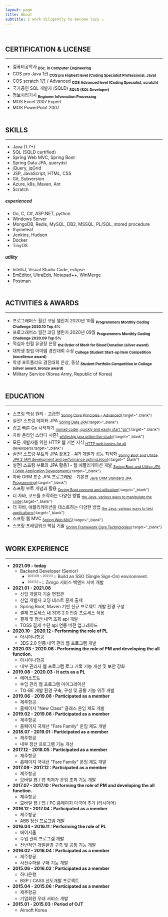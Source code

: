 ```yaml
---
layout: page
title: About
subtitle: I work diligently to become lazy ☕
---
```


<!-- <span style="float: right; "><a href="{{ '/assets/resume.pdf' | prepend: site.baseurl }}"><strong>> Download as PDF</strong></a> </span> -->
<br>
  
  
  
## **CERTIFICATION & LICENSE**
---

* 컴퓨터공학사 **<sub>BSc. in Computer Engineering</sub>**
* COS pro Java 1급 **<sub>COS pro Highest level (Coding Specialist Professional, Java)</sub>**
* COS scratch 1급 / Advanced **<sub>COS Advanced level (Coding Specialist, scratch)</sub>**
* 국가공인 SQL 개발자 (SQLD) **<sub>SQLD (SQL Developer)</sub>**
* 정보처리기사 **<sub>Engineer Information Processing</sub>**
* MOS Excel 2007 Expert
* MOS PowerPoint 2007
　  
　  
  
## **SKILLS**
---

* Java (1.7+)
* SQL (SQLD certified)
* Spring Web MVC, Spring Boot
* Spring Data JPA, querydsl
* jQuery, jqGrid
* JSP, JavaScript, HTML, CSS
* Git, Subversion
* Azure, k8s, Maven, Ant
* Scratch
  
##### ***experienced***
* Go, C, C#, ASP.NET, python
* Windows Server
* MongoDB, Redis, MySQL, DB2, MSSQL, PL/SQL, stored procedure
* thymeleaf
* Jenkins, Hudson
* Docker
* TinyOS
  
##### ***utility***
* IntelliJ, Visual Studio Code, eclipse
* EmEditor, UltraEdit, Notepad++, WinMerge
* Postman
　  
　  
  
## **ACTIVITIES & AWARDS**
---

* 프로그래머스 월간 코딩 챌린지 2020년 10월 **<sub>Programmers Monthly Coding Challenge 2020.10 Top 4%</sub>**
* 프로그래머스 월간 코딩 챌린지 2020년 09월 **<sub>Programmers Monthly Coding Challenge 2020.09 Top 5%</sub>**
* 적십자 헌혈 유공장 은장 **<sub>the Order of Merit for Blood Donation (silver award)</sub>**
* 대학생 창업 아이템 경진대회 수상 **<sub>College Student Start-up Item Competition (excellence award)</sub>**
* 학생 포트폴리오 경진대회 은상, 동상 **<sub>Student Portfolio Competition in College (silver award, bronze award)</sub>**
* Military Service (Korea Army, Republic of Korea)
　  
　  
  
## **EDUCATION**
---


* 스프링 핵심 원리 - 고급편 <sub>[<u>Spring Core Principles - Advanced</u>](https://github.com/nimkoes/Spring_Advanced_Study/blob/master/README.md){:target="_blank"}</sub>
* 실전! 스프링 데이터 JPA <sub>[<u>Spring Data JPA</u>](https://www.inflearn.com/course/%EC%8A%A4%ED%94%84%EB%A7%81-%EB%8D%B0%EC%9D%B4%ED%84%B0-JPA-%EC%8B%A4%EC%A0%84#){:target="_blank"}</sub>
* 쉽고 빠른 Go 시작하기 <sub>[<u>nomad coder, quickly and easily start "go"</u>](https://nimkoes.github.io/study/2021/05/14/Go-Language-Study.html){:target="_blank"}</sub>
* 자바 온라인 스터디 시즌1 <sub>[<u>whiteship java online live study</u>](https://nimkoes.github.io/study/2021/02/28/Java-Online-Live-Study-Season-1.html){:target="_blank"}</sub>
* 모든 개발자를 위한 HTTP 웹 기본 지식 <sub>[<u>HTTP web basics for all developers</u>](https://www.inflearn.com/course/http-%EC%9B%B9-%EB%84%A4%ED%8A%B8%EC%9B%8C%ED%81%AC#description){:target="_blank"}</sub>
* 실전! 스프링 부트와 JPA 활용2 - API 개발과 성능 최적화 <sub>[<u>Spring Boot and Utilize JPA 2 (API development and performance optimization)</u>](https://www.inflearn.com/course/%EC%8A%A4%ED%94%84%EB%A7%81%EB%B6%80%ED%8A%B8-JPA-API%EA%B0%9C%EB%B0%9C-%EC%84%B1%EB%8A%A5%EC%B5%9C%EC%A0%81%ED%99%94#description){:target="_blank"}</sub>
* 실전! 스프링 부트와 JPA 활용1 - 웹 애플리케이션 개발 <sub>[<u>Spring Boot and Utilize JPA 1 (Web Application Development)</u>](https://www.inflearn.com/course/%EC%8A%A4%ED%94%84%EB%A7%81%EB%B6%80%ED%8A%B8-JPA-%ED%99%9C%EC%9A%A9-1#description){:target="_blank"}</sub>
* 자바 ORM 표준 JPA 프로그래밍 - 기본편 <sub>[<u>Java ORM Standard JPA Programming</u>](https://www.inflearn.com/course/ORM-JPA-Basic#description){:target="_blank"}</sub>
* 스프링 부트 개념과 활용 <sub>[<u>Spring Boot concept and utilization</u>](https://www.inflearn.com/course/%EC%8A%A4%ED%94%84%EB%A7%81%EB%B6%80%ED%8A%B8#description){:target="_blank"}</sub>
* 더 자바, 코드를 조작하는 다양한 방법 <sub>[<u>the Java, various ways to manipulate the code</u>](https://www.inflearn.com/course/the-java-code-manipulation#description){:target="_blank"}</sub>
* 더 자바, 애플리케이션을 테스트하는 다양한 방법 <sub>[<u>the Java, various ways to test applications</u>](https://www.inflearn.com/course/the-java-application-test#description){:target="_blank"}</sub>
* 스프링 웹 MVC <sub>[<u>Spring Web MVC</u>](https://www.inflearn.com/course/%EC%9B%B9-mvc#description){:target="_blank"}</sub>
* 스프링 프레임워크 핵심 기술 <sub>[<u>Spring Framework Core Technologies</u>](https://www.inflearn.com/course/spring-framework_core#description){:target="_blank"}</sub>
　  
　  
  
## **WORK EXPERIENCE**
---

* **2021.09 - today**
  * Backend Developer (Senior)
    * <sup><sub>2021.09 ~ 2021.11</sub></sup> :: Build an SSO (Single Sign-On) environment.
    * <sup><sub>2021.12 ~ </sub></sup> :: Zimgo 서비스 백엔드 서버 개발
* **2021.01 - 2021.08**
  * 신입 개발자 기술 면접관
  * 신입 개발자 코딩 테스트 문제 출제
  * Spring Boot, Maven 기반 신규 프로젝트 개발 환경 구성
  * 결제 프로세스 내 3DS 2.0 인증 프로세스 적용
  * 결제 및 정산 내역 조회 api 개발
  * TOSS 결제 수단 api 연동 버전 업그레이드
* **2020.10 - 2020.12 : Performing the role of PL**
  * 아시아나항공
  * 3DS 2.0 인증 내역 관리 웹 프로그램 개발
* **2020.03 - 2020.06 : Performing the role of PM and developing the all function.**
  * 아시아나항공
  * 내부 관리자 웹 프로그램 로그 기록 기능 개선 및 보안 강화
* **2019.08 - 2020.03 : It acts as a PL**
  * 에어소프트
  * 수입 관리 웹 프로그램 마이그레이션
  * TO-BE 개발 환경 구축, 구성 및 공통 기능 위주 개발
* **2019.06 - 2019.08 : Participated as a member**
  * 제주항공
  * 홈페이지 "New Class" 클래스 운임 제도 개발
* **2019.02 - 2019.06 : Participated as a member**
  * 제주항공
  * 홈페이지 국제선 "Fare Family" 운임 제도 개발
* **2018.07 - 2019.01 : Participated as a member**
  * 제주항공
  * 내부 정산 프로그램 기능 개선
* **2017.12 - 2018.05 : Participated as a member**
  * 제주항공
  * 홈페이지 국내선 "Fare Family" 운임 제도 개발
* **2017.09 - 2017.12 : Participated as a member**
  * 제주항공
  * 모바일 웹 / 앱 최저가 운임 조회 기능 개발
* **2017.07 - 2017.10 : Performing the role of PM and developing the all function.**
  * 제주항공
  * 모바일 웹 / 앱 / PC 홈페이지 다국어 추가 (러시아어)
* **2016.12 - 2017.04 : Participated as a member**
  * 제주항공
  * ABB 정산 프로그램 개발
* **2016.04 - 2016.11 : Performing the role of PL**
  * 에어서울
  * 수입 관리 프로그램 개발
  * 전반적인 개발환경 구축 및 공통 기능 개발
* **2016.02 - 2016.04 : Participated as a member**
  * 제주항공
  * 사전수하물 구매 기능 개발
* **2015.06 - 2016.02 : Participated as a member**
  * 하나은행
  * BSP / CASS 선도개발 프로젝트
* **2015.04 - 2015.06 : Participated as a member**
  * 제주항공
  * 기업회원 우대 서비스 개발
* **2015.01 - 2015.03 : Period of OJT**
  * Airsoft Korea
　  
　  
　  


